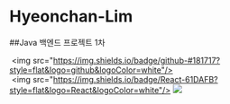 # Hyeonchan-Lim

##Java 백엔드 프로젝트 1차

 <img src="https://img.shields.io/badge/github-#181717?style=flat&logo=github&logoColor=white"/>
 <img src="https://img.shields.io/badge/React-61DAFB?style=flat&logo=React&logoColor=white"/>
 <img src="https://img.shields.io/badge/HTML5-E34F26?style=for-the-badge&logo=HTML5&logoColor=white">
